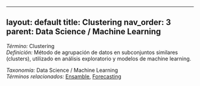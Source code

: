 
---
layout: default
title: Clustering
nav_order: 3
parent: Data Science / Machine Learning
---

*Término:* Clustering  
*Definición:* Método de agrupación de datos en subconjuntos similares (clusters), utilizado en análisis exploratorio y modelos de machine learning.

*Taxonomía:* Data Science / Machine Learning  
*Términos relacionados:* [Ensamble](https://maleniski.github.io/diccionario-angl-tec-mx/docs/alfabeticamente/E/ensamble/), [Forecasting](https://maleniski.github.io/diccionario-angl-tec-mx/docs/alfabeticamente/F/forecasting/)
